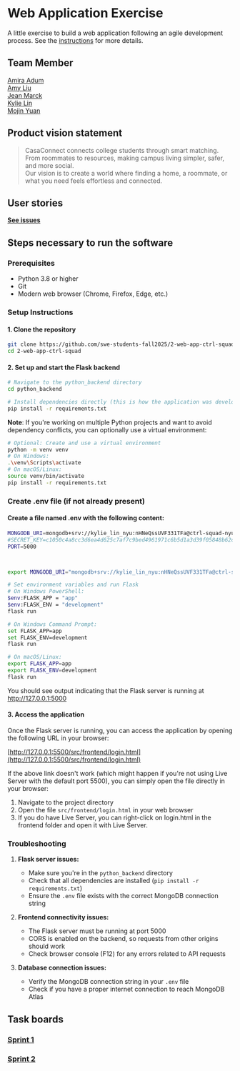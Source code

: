 # Web Application Exercise

A little exercise to build a web application following an agile development process. See the [instructions](instructions.md) for more details.

## Team Member

[Amira Adum](https://github.com/amiraadum)  
[Amy Liu](https://github.com/Amyliu2003)  
[Jean Marck](https://github.com/Jeanmarck12)  
[Kylie Lin](https://github.com/kylin1209)  
[Mojin Yuan](https://github.com/Mojin-Yuan)  


## Product vision statement

> CasaConnect connects college students through smart matching. From roommates to resources,  making campus living simpler, safer, and more social.  
> Our vision is to create a world where finding a home, a roommate, or what you need feels effortless and connected.

## User stories

**[See issues](https://github.com/swe-students-fall2025/2-web-app-ctrl-squad/issues)**

## Steps necessary to run the software

### Prerequisites
- Python 3.8 or higher
- Git
- Modern web browser (Chrome, Firefox, Edge, etc.)

### Setup Instructions

#### 1. Clone the repository
```bash
git clone https://github.com/swe-students-fall2025/2-web-app-ctrl-squad.git
cd 2-web-app-ctrl-squad
```

#### 2. Set up and start the Flask backend
```bash
# Navigate to the python_backend directory
cd python_backend

# Install dependencies directly (this is how the application was developed)
pip install -r requirements.txt
```

**Note**: If you're working on multiple Python projects and want to avoid dependency conflicts, you can optionally use a virtual environment:

```bash
# Optional: Create and use a virtual environment
python -m venv venv
# On Windows:
.\venv\Scripts\activate
# On macOS/Linux:
source venv/bin/activate
pip install -r requirements.txt
```

### Create .env file (if not already present)
#### Create a file named .env with the following content:
```bash
MONGODB_URI=mongodb+srv://kylie_lin_nyu:nHNeQssUVF331TFa@ctrl-squad-nyu-swe.9nfst5t.mongodb.net/ctrl-squad-db?retryWrites=true&w=majority
#SECRET_KEY=c1050c4a8cc3d6ea4d625c7af7c9bed4961971c6b5d1a3d39f05848b62ce7922
PORT=5000



export MONGODB_URI="mongodb+srv://kylie_lin_nyu:nHNeQssUVF331TFa@ctrl-squad-nyu-swe.9nfst5t.mongodb.net/ctrl-squad-db?retryWrites=true&w=majority"

```

```bash
# Set environment variables and run Flask
# On Windows PowerShell:
$env:FLASK_APP = "app"
$env:FLASK_ENV = "development"
flask run
```

```bash
# On Windows Command Prompt:
set FLASK_APP=app
set FLASK_ENV=development
flask run

# On macOS/Linux:
export FLASK_APP=app
export FLASK_ENV=development
flask run
```

You should see output indicating that the Flask server is running at http://127.0.0.1:5000

#### 3. Access the application
Once the Flask server is running, you can access the application by opening the following URL in your browser:

[http://127.0.0.1:5500/src/frontend/login.html](http://127.0.0.1:5500/src/frontend/login.html)

If the above link doesn't work (which might happen if you're not using Live Server with the default port 5500), you can simply open the file directly in your browser:

1. Navigate to the project directory
2. Open the file `src/frontend/login.html` in your web browser
3. If you do have Live Server, you can right-click on login.html in the frontend folder and open it with Live Server.

### Troubleshooting

1. **Flask server issues:**
   - Make sure you're in the `python_backend` directory
   - Check that all dependencies are installed (`pip install -r requirements.txt`)
   - Ensure the `.env` file exists with the correct MongoDB connection string

2. **Frontend connectivity issues:**
   - The Flask server must be running at port 5000
   - CORS is enabled on the backend, so requests from other origins should work
   - Check browser console (F12) for any errors related to API requests

3. **Database connection issues:**
   - Verify the MongoDB connection string in your `.env` file
   - Check if you have a proper internet connection to reach MongoDB Atlas

## Task boards

### **[Sprint 1](https://github.com/orgs/swe-students-fall2025/projects/5)**


### **[Sprint 2](https://github.com/orgs/swe-students-fall2025/projects/54)**


